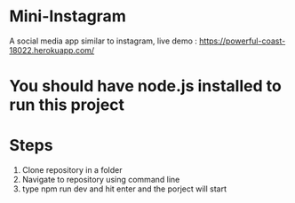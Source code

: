 # Mini-Instagram
A social media app similar to instagram, 
live demo : https://powerful-coast-18022.herokuapp.com/
# You should have node.js installed to run this project
# Steps
1. Clone repository in a folder
2. Navigate to repository using command line
3. type npm run dev and hit enter and the porject will start
